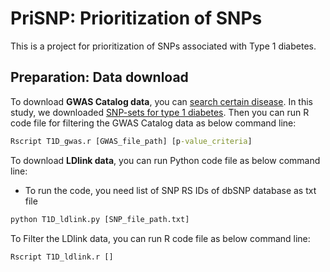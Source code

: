 # PriSNP: Prioritization of SNPs

This is a project for prioritization of SNPs associated with Type 1 diabetes.



## Preparation: Data download

To download **GWAS Catalog data**, you can [search certain disease](https://www.ebi.ac.uk/gwas/). In this study, we downloaded [SNP-sets for type 1 diabetes](https://www.ebi.ac.uk/gwas/efotraits/EFO_0001359). Then you can run R code file for filtering the GWAS Catalog data as below command line:

```cmd
Rscript T1D_gwas.r [GWAS_file_path] [p-value_criteria]
```



To download **LDlink data**, you can run Python code file as below command line:

- To run the code, you need list of SNP RS IDs of dbSNP database as txt file

```cmd
python T1D_ldlink.py [SNP_file_path.txt]
```



To Filter the LDlink data, you can run R code file as below command line:

```cmd
Rscript T1D_ldlink.r []
```



